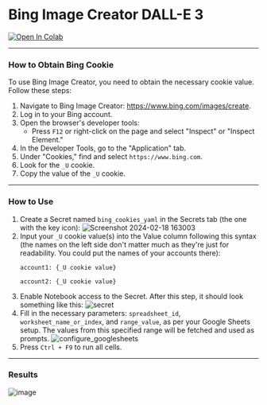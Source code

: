 # **Bing Image Creator DALL-E 3**
<a target="_blank" href="https://colab.research.google.com/github/meap158/bing_image_creator_dalle3_batch/blob/main/bing_image_creator_dalle3_batch_meap158.ipynb">
  <img src="https://colab.research.google.com/assets/colab-badge.svg" alt="Open In Colab"/>
</a>

---

### **How to Obtain Bing Cookie**
To use Bing Image Creator, you need to obtain the necessary cookie value. Follow these steps:

1. Navigate to Bing Image Creator: https://www.bing.com/images/create.
2. Log in to your Bing account.
3. Open the browser's developer tools:
   - Press `F12` or right-click on the page and select "Inspect" or "Inspect Element."
4. In the Developer Tools, go to the "Application" tab.
5. Under "Cookies," find and select `https://www.bing.com`.
6. Look for the `_U` cookie.
7. Copy the value of the `_U` cookie.
---

### **How to Use**

1. Create a Secret named `bing_cookies_yaml` in the Secrets tab (the one with the key icon):
![Screenshot 2024-02-18 163003](https://github.com/meap158/bing_image_creator_dalle3_batch/assets/14327094/d0eeac10-d2ff-4e3b-a8ae-7ac23397facf)
3. Input your `_U` cookie value(s) into the Value column following this syntax (the names on the left side don't matter much as they're just for readability. You could put the names of your accounts there):
    ```
    account1: {_U cookie value}

    account2: {_U cookie value}
    ```
4. Enable Notebook access to the Secret.
After this step, it should look something like this:
![secret](https://github.com/meap158/bing_image_creator_dalle3_batch/assets/14327094/062a9e57-ca73-4fed-ac1c-cd682819e422)
5. Fill in the necessary parameters: `spreadsheet_id`, `worksheet_name_or_index`, and `range_value`, as per your Google Sheets setup. The values from this specified range will be fetched and used as prompts.
![configure_googlesheets](https://github.com/meap158/bing_image_creator_dalle3_batch/assets/14327094/15229257-8881-4339-ba8e-aa8508f36bfd)
6. Press `Ctrl + F9` to run all cells.

---
### **Results**
![image](https://github.com/meap158/bing_image_creator_dalle3_batch/assets/14327094/3a8169c8-1eb6-48fe-9403-dfa08670c7d4)
